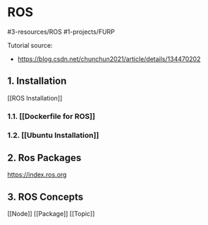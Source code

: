 # ROS
#3-resources/ROS #1-projects/FURP 

Tutorial source:
  - https://blog.csdn.net/chunchun2021/article/details/134470202
## 1. Installation 
[[ROS Installation]]
### 1.1. [[Dockerfile for ROS]]

### 1.2. [[Ubuntu Installation]]

## 2. Ros Packages
https://index.ros.org

## 3. ROS Concepts
[[Node]]
[[Package]]
[[Topic]]
